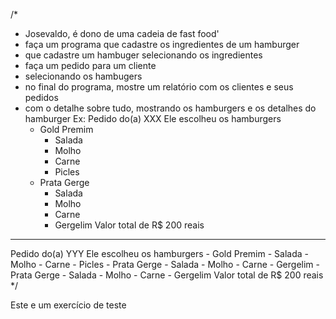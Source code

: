 /*
* Josevaldo, é dono de uma cadeia de fast food' 
* faça um programa que cadastre os ingredientes de um hamburger
* que cadastre um hambuger selecionando os ingredientes
* faça um pedido para um cliente
* selecionando os hambugers
* no final do programa, mostre um relatório com os clientes e seus pedidos
* com o detalhe sobre tudo, mostrando os hamburgers e os detalhes do hamburger
Ex:
Pedido do(a) XXX
Ele escolheu os hamburgers
    - Gold Premim
        - Salada
        - Molho
        - Carne
        - Picles
    - Prata Gerge
        - Salada
        - Molho
        - Carne
        - Gergelim
Valor total de R$ 200 reais
----------------------------------
Pedido do(a) YYY
Ele escolheu os hamburgers
    - Gold Premim
        - Salada
        - Molho
        - Carne
        - Picles
    - Prata Gerge
        - Salada
        - Molho
        - Carne
        - Gergelim
    - Prata Gerge
        - Salada
        - Molho
        - Carne
        - Gergelim
Valor total de R$ 200 reais
*/


Este e um exercício de teste